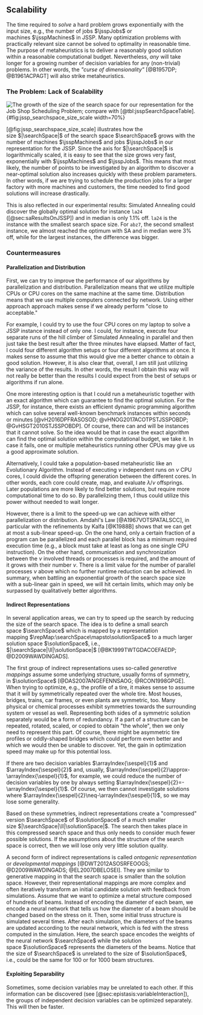 ## Scalability

The time required to *solve* a hard problem grows exponentially with the input size, e.g., the number of jobs&nbsp;$\jsspJobs$ or machines&nbsp;$\jsspMachines$ in JSSP.
Many optimization problems with practically relevant size cannot be solved to optimality in reasonable time.
The purpose of metaheuristics is to deliver a reasonably good solution within a reasonable computational budget.
Nevertheless, *any* will take longer for a growing number of decision variables for any (non-trivial) problems.
In other words, the *"curse of dimensionality"*&nbsp;[@B1957DP; @B1961ACPAGT] will also strike metaheuristics.

### The Problem: Lack of Scalability

![The growth of the size of the search space for our representation for the Job Shop Scheduling Problem; compare with [@tbl:jsspSearchSpaceTable].](\relative.path{jssp_searchspace_size_scale.svgz}){#fig:jssp_searchspace_size_scale width=70%}

[@fig:jssp_searchspace_size_scale] illustrates how the size&nbsp;$|\searchSpace|$ of the search space&nbsp;$\searchSpace$ grows with the number of machines&nbsp;$\jsspMachines$ and jobs&nbsp;$\jsspJobs$ in our representation for the JSSP.
Since the axis for&nbsp;$|\searchSpace|$ is logarithmically scaled, it is easy to see that the size grows very fast, exponentially with&nbsp;$\jsspMachines$ and&nbsp;$\jsspJobs$.
This means that most likely, the number of points to be investigated by an algorithm to discover a near-optimal solution also increases quickly with these problem parameters.
In other words, if we are trying to schedule the production jobs for a larger factory with more machines and customers, the time needed to find good solutions will increase drastically.

This is also reflected in our experimental results:
Simulated Annealing could discover the globally optimal solution for instance `la24` ([@sec:saResultsOnJSSP]) and in median is only 1.1% off.
`la24` is the instance with the smallest search space size.
For `abz7`, the second smallest instance, we almost reached the optimum with SA and in median were 3% off, while for the largest instances, the difference was bigger.

### Countermeasures

#### Parallelization and Distribution

First, we can try to improve the performance of our algorithms by parallelization and distribution.
Parallelization means that we utilize multiple CPUs or CPU cores on the same machine at the same time.
Distribution means that we use multiple computers connected by network.
Using either approach approach makes sense if we already perform "close to acceptable."

For example, I could try to use the four CPU cores on my laptop to solve a JSSP instance instead of only one.
I could, for instance, execute four separate runs of the hill climber of Simulated Annealing in parallel and then just take the best result after the three minutes have elapsed.
Matter of fact, I could four different algorithm setups or four different algorithms at once.
It makes sense to assume that this would give me a better chance to obtain a good solution.
However, it is also clear that, overall, I am still just utilizing the variance of the results.
In other words, the result I obtain this way will not really be better than the results I could expect from the best of setups or algorithms if run alone.

One more interesting option is that I could run a metaheuristic together with an exact algorithm which can guarantee to find the optimal solution.
For the JSSP, for instance, there exists an efficient dynamic programming algorithm which can solve several well-known benchmark instances within seconds or minutes&nbsp;[@vH2016DPFRASOSOD; @vHNOG2017ACOTPSTJSSPOBDP; @GvHSGT2010STJSSPOBDP].
Of course, there can and will be instances that it cannot solve.
So the idea would be that in case the exact algorithm can find the optimal solution within the computational budget, we take it.
In case it fails, one or multiple metaheuristics running other CPUs may give us a good approximate solution.

Alternatively, I could take a population-based metaheuristic like an Evolutionary Algorithm.
Instead of executing $\nu$ independent runs on $\nu$ CPU cores, I could divide the offspring generation between the different cores.
In other words, each core could create, map, and evaluate $\lambda/\nu$ offsprings.
Later populations are more likely to find better solutions, but require more computational time to do so. 
By parallelizing them, I thus could utilize this power without needed to wait longer.

However, there is a limit to the speed-up we can achieve with either parallelization or distribution.
Amdahl's Law&nbsp;[@A1967VOTSPATALSCC], in particular with the refinements by Kalfa&nbsp;[@K1988B] shows that we can get at most a sub-linear speed-up.
On the one hand, only a certain fraction of a program can be parallelized and each parallel block has a minimum required execution time (e.g., a block must take at least as long as one single CPU instruction).
On the other hand, communication and synchronization between the&nbsp;$\nu$ involved threads or processes is required, and the amount of it grows with their number&nbsp;$\nu$.
There is a limit value for the number of parallel processes&nbsp;$\nu$ above which no further runtime reduction can be achieved.
In summary, when battling an exponential growth of the search space size with a sub-linear gain in speed, we will hit certain limits, which may only be surpassed by qualitatively better algorithms.

#### Indirect Representations

In several application areas, we can try to speed up the search by reducing the size of the search space.
The idea is to define a small search space&nbsp;$\searchSpace$ which is mapped by a representation mapping&nbsp;$\repMap:\searchSpace\mapsto\solutionSpace$ to a much larger solution space&nbsp;$\solutionSpace$, i.e., $|\searchSpace|\ll|\solutionSpace|$&nbsp;[@BK1999TWTGDACOEFAEDP; @D2009WAWDINGADS].

The first group of indirect representations uses so-called *generative mappings* assume some underlying structure, usually forms of symmetry, in&nbsp;$\solutionSpace$&nbsp;[@DAS2007ANGEFENNSAOG; @RCON1998GPGE].
When trying to optimize, e.g., the profile of a tire, it makes sense to assume that it will by symmetrically repeated over the whole tire.
Most houses, bridges, trains, car frames, or even plants are symmetric, too.
Many physical or chemical processes exhibit symmetries towards the surrounding system or vessel as well.
Representing both sides of a symmetric solution separately would be a form of redundancy.
If a part of a structure can be repeated, rotated, scaled, or copied to obtain "the whole", then we only need to represent this part.
Of course, there might be asymmetric tire profiles or oddly-shaped bridges which could perform even better and which we would then be unable to discover.
Yet, the gain in optimization speed may make up for this potential loss.

If there are two decision variables $\arrayIndex{\sespel}{1}$ and $\arrayIndex{\sespel}{2}$ and, usually, $\arrayIndex{\sespel}{2}\approx-\arrayIndex{\sespel}{1}$, for example, we could reduce the number of decision variables by one by always setting&nbsp;$\arrayIndex{\sespel}{2}=-\arrayIndex{\sespel}{1}$.
Of course, we then cannot investigate solutions where $\arrayIndex{\sespel}{2}\neq-\arrayIndex{\sespel}{1}$, so we may lose some generality.

Based on these symmetries, indirect representations create a "compressed" version&nbsp;$\searchSpace$ of&nbsp;$\solutionSpace$ of a much smaller size&nbsp;$|\searchSpace|\ll|\solutionSpace|$.
The search then takes place in this compressed search space and thus only needs to consider much fewer possible solutions.
If the assumptions about the structure of the search space is correct, then we will lose only very little solution quality.

A second form of indirect representations is called *ontogenic representation* or *developmental mappings*&nbsp;[@DWT2012ASOSRFEOOGS; @D2009WAWDINGADS; @EL2007DBELOSEI].
They are similar to generative mapping in that the search space is smaller than the solution space.
However, their representational mappings are more complex and often iteratively transform an initial candidate solution with feedback from simulations.
Assume that we want to optimize a metal structure composed of hundreds of beams.
Instead of encoding the diameter of each beam, we encode a neural network that tells us how the diameter of a beam should be changed based on the stress on it.
Then, some initial truss structure is simulated several times.
After each simulation, the diameters of the beams are updated according to the neural network, which is fed with the stress computed in the simulation.
Here, the search space encodes the weights of the neural network&nbsp;$\searchSpace$ while the solution space&nbsp;$\solutionSpace$ represents the diameters of the beams. 
Notice that the size of&nbsp;$\searchSpace$ is unrelated to the size of&nbsp;$\solutionSpace$, i.e., could be the same for 100 or for 1000 beam structures.

#### Exploiting Separability

Sometimes, some decision variables may be unrelated to each other.
If this information can be discovered (see [@sec:epistasis:variableInteraction]), the groups of independent decision variables can be optimized separately.
This will then be faster.
